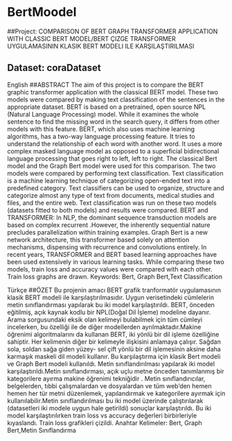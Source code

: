 # BertMoodel
##Project: COMPARISON OF BERT GRAPH TRANSFORMER APPLICATION WITH CLASSIC BERT MODEL/BERT ÇIZGE TRANSFORMER UYGULAMASININ KLASIK BERT MODELI ILE KARŞILAŞTIRILMASI
## Dataset: coraDataset
English
##ABSTRACT
The aim of this project is to compare the BERT graphic transformer application
with the classical BERT model. These two models were compared by making text
classification of the sentences in the appropriate dataset. BERT is based on a pretrained, open source NPL (Natural Language Processing) model. While it examines
the whole sentence to find the missing word in the search query, it differs from other
models with this feature. BERT, which also uses machine learning algorithms, has a
two-way language processing feature. It tries to understand the relationship of each
word with another word. It uses a more complex masked language model as opposed
to a superficial bidirectional language processing that goes right to left, left to right.
The classical Bert model and the Graph Bert model were used for this comparison.
The two models were compared by performing text classification. Text classification is a
machine learning technique of categorizing open-ended text into a predefined category.
Text classifiers can be used to organize, structure and categorize almost any type of text
from documents, medical studies and files, and the entire web. Text classification was
run on these two models (datasets fitted to both models) and results were compared.
BERT and TRANSFORMER: In NLP, the dominant sequence transduction models are based on complex recurrent .However, the inherently sequential nature precludes
parallelization within training examples. Graph Bert is a new network architecture, this
transformer based solely on attention mechanisms, dispensing with recurrence and
convolutions entirely. In recent years, TRANSFORMER and BERT based learning
approaches have been used extensively in various learning tasks.
While comparing these two models, train loss and accuracy values were compared
with each other. Train loss graphs are drawn.
Keywords: Bert, Graph Bert,Text Classification

Türkçe
##ÖZET
Bu projenin amacı BERT grafik tranformatör uygulamasının klasik BERT modeli
ile karşılaştırılmasıdır. Uygun verisetindeki cümlelerin metin sınıflandırması yapılarak
bu iki model karşılaştırıldı. BERT, önceden eğitilmiş, açık kaynak kodlu bir NPL(Doğal
Dil İşleme) modeline dayanır. Arama sorgusundaki eksik olan kelimeyi bulabilmek
için tüm cümleyi incelerken, bu özelliği ile de diğer modellerden ayrılmaktadır.Makine
öğrenimi algoritmalarını da kullanan BERT, iki yönlü bir dil işleme özelliğine sahiptir.
Her kelimenin diğer bir kelimeyle ilişkisini anlamaya çalışır. Sağdan sola, soldan sağa
giden yüzey- sel çift yönlü bir dil işlemesinin aksine daha karmaşık maskeli dil modeli
kullanır.
Bu karşılaştırma için klasik Bert modeli ve Graph Bert modeli kullanıldı. Metin
sınıflandırılması yapılarak iki model karşılaştırıldı.Metin sınıflandırması, açık uçlu
metne önceden tanımlanmış bir kategorilere ayırma makine öğrenimi tekniğidir . Metin
sınıflandırıcılar, belgelerden, tıbbi çalışmalardan ve dosyalardan ve tüm web’den hemen
hemen her tür metni düzenlemek, yapılandırmak ve kategorilere ayırmak için kullanılabilir.Metin sınıflandırılması bu iki model üzerinde çalıştırılarak (datasetleri iki modele
uygun hale getirildi) sonuçlar karşılaştırıldı.
Bu iki model karşılaştırılırken train loss vs accuracy değerleri birbirleriyle kıyaslandı.
Train loss grafikleri çizildi.
Anahtar Kelimeler: Bert, Graph Bert,Metin Sınıflandırma
